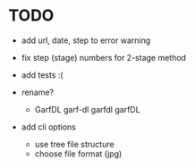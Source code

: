# TODO

- add url, date, step to error warning

- fix step (stage) numbers for 2-stage method

- add tests :(

- rename?
    - GarfDL garf-dl garfdl garfDL

- add cli options
    - use tree file structure
    - choose file format (jpg)

